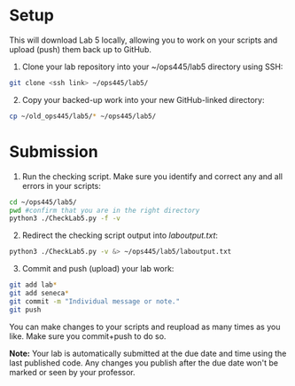 # Setup
This will download Lab 5 locally, allowing you to work on your scripts and upload (push) them back up to GitHub.

1. Clone your lab repository into your ~/ops445/lab5 directory using SSH:
```bash
git clone <ssh link> ~/ops445/lab5/
```
2. Copy your backed-up work into your new GitHub-linked directory:
```bash
cp ~/old_ops445/lab5/* ~/ops445/lab5/
```

# Submission
1. Run the checking script. Make sure you identify and correct any and all errors in your scripts:
```bash
cd ~/ops445/lab5/
pwd #confirm that you are in the right directory
python3 ./CheckLab5.py -f -v
```
2. Redirect the checking script output into *laboutput.txt*:
```bash
python3 ./CheckLab5.py -v &> ~/ops445/lab5/laboutput.txt
```

3. Commit and push (upload) your lab work:
```bash
git add lab*
git add seneca*
git commit -m "Individual message or note."
git push
```


You can make changes to your scripts and reupload as many times as you like. Make sure you commit+push to do so.

**Note:** Your lab is automatically submitted at the due date and time using the last published code. Any changes you publish after the due date won't be marked or seen by your professor.
